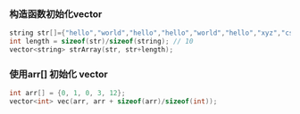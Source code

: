 ### 构造函数初始化vector<string>
```C++
string str[]={"hello","world","hello","hello","world","hello","xyz","csl","edg","rng"};
int length = sizeof(str)/sizeof(string); // 10
vector<string> strArray(str, str+length);
```
### 使用arr[] 初始化 vector<int>
```C++
int arr[] = {0, 1, 0, 3, 12};
vector<int> vec(arr, arr + sizeof(arr)/sizeof(int));
```
